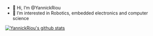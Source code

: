 - 👋 Hi, I’m @YannickRiou
- 👀 I’m interested in Robotics, embedded electronics and computer science

[![YannickRiou's github stats](https://github-readme-stats.vercel.app/api?username=YannickRiou)](https://github.com/YannickRiou)

<!---
YannickRiou/YannickRiou is a ✨ special ✨ repository because its `README.md` (this file) appears on your GitHub profile.
You can click the Preview link to take a look at your changes.
--->
